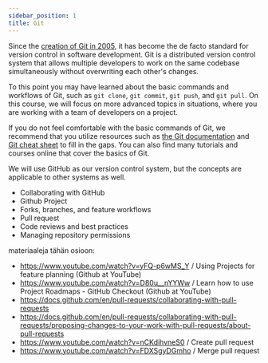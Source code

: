 ```yaml
---
sidebar_position: 1
title: Git
---
```


Since the [creation of Git in 2005](https://git-scm.com/book/ms/v2/Getting-Started-A-Short-History-of-Git), it has become the de facto standard for version control in software development. Git is a distributed version control system that allows multiple developers to work on the same codebase simultaneously without overwriting each other's changes.

To this point you may have learned about the basic commands and workflows of Git, such as `git clone`, `git commit`, `git push`, and `git pull`. On this course, we will focus on more advanced topics in situations, where you are working with a team of developers on a project.

If you do not feel comfortable with the basic commands of Git, we recommend that you utilize resources such as [the Git documentation](https://git-scm.com/doc) and [Git cheat sheet](https://education.github.com/git-cheat-sheet-education.pdf) to fill in the gaps. You can also find many tutorials and courses online that cover the basics of Git.

We will use GitHub as our version control system, but the concepts are applicable to other systems as well.


- Collaborating with GitHub
- Github Project
- Forks, branches, and feature workflows
- Pull request
- Code reviews and best practices
- Managing repository permissions

materiaaleja tähän osioon:
- https://www.youtube.com/watch?v=yFQ-p6wMS_Y /  Using Projects for feature planning (Github at YouTube)
- https://www.youtube.com/watch?v=D80u__nYYWw /  Learn how to use Project Roadmaps - GitHub Checkout (Github at YouTube)
- https://docs.github.com/en/pull-requests/collaborating-with-pull-requests
- https://docs.github.com/en/pull-requests/collaborating-with-pull-requests/proposing-changes-to-your-work-with-pull-requests/about-pull-requests
- https://www.youtube.com/watch?v=nCKdihvneS0 / Create pull request
- https://www.youtube.com/watch?v=FDXSgyDGmho / Merge pull request